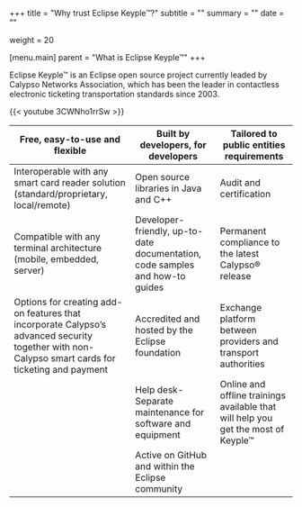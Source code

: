 +++
title = "Why trust Eclipse Keyple™?"
subtitle = ""
summary = ""
date = ""

weight = 20

[menu.main]
    parent = "What is Eclipse Keyple™"
+++

Eclipse Keyple™ is an Eclipse open source project currently leaded by Calypso Networks Association, which has been the leader in contactless 
electronic ticketing transportation standards since 2003.

{{< youtube 3CWNho1rrSw >}}

| Free, easy-to-use and flexible      | Built by developers, for developers | Tailored to public entities requirements | 
|-------------------------------------|-------------------------------------|-------------------------------------------|
| Interoperable with any smart card reader solution (standard/proprietary, local/remote) | Open source libraries in Java and C++|Audit and certification|
| Compatible with any terminal architecture (mobile, embedded, server)|Developer-friendly, up-to-date documentation, code samples and how-to guides|Permanent compliance to the latest Calypso® release|
| Options for creating add-on features that incorporate Calypso’s advanced security together with non-Calypso smart cards for ticketing and payment|Accredited and hosted by the Eclipse foundation|Exchange platform between providers and transport authorities|
| |Help desk-Separate maintenance for software and equipment|Online and offline trainings available that will help you get the most of Keyple™|
| |Active on GitHub and within the Eclipse community| |